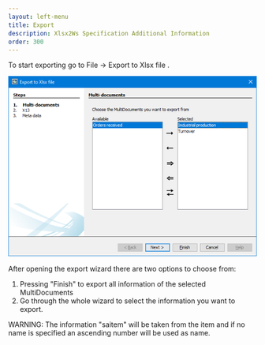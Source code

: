 ```yaml
---
layout: left-menu
title: Export
description: Xlsx2Ws Specification Additional Information
order: 300
---
```

To start exporting go to File -> Export to Xlsx file .

![Export Wizard](ExportWizard.png)

After opening the export wizard there are two options to choose from:

1. Pressing "Finish" to export all information of the selected MultiDocuments
2. Go through the whole wizard to select the information you want to export.

WARNING: The information "saitem" will be taken from the item and if no name is specified an ascending number will be used as name.